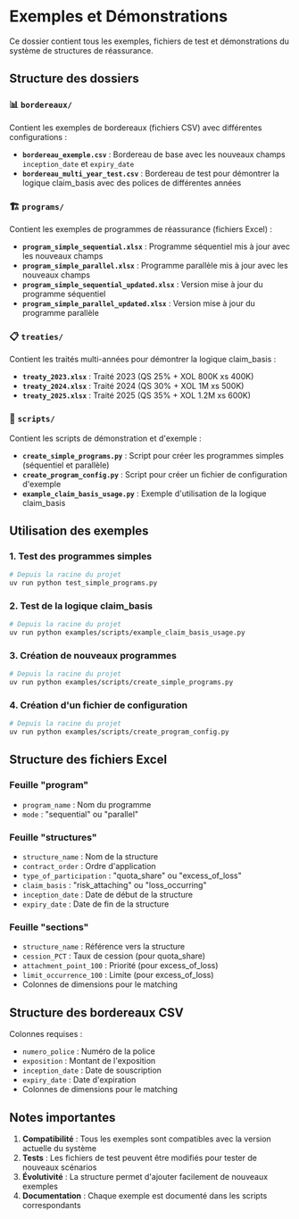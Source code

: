 # Exemples et Démonstrations

Ce dossier contient tous les exemples, fichiers de test et démonstrations du système de structures de réassurance.

## Structure des dossiers

### 📊 `bordereaux/`
Contient les exemples de bordereaux (fichiers CSV) avec différentes configurations :

- **`bordereau_exemple.csv`** : Bordereau de base avec les nouveaux champs `inception_date` et `expiry_date`
- **`bordereau_multi_year_test.csv`** : Bordereau de test pour démontrer la logique claim_basis avec des polices de différentes années

### 🏗️ `programs/`
Contient les exemples de programmes de réassurance (fichiers Excel) :

- **`program_simple_sequential.xlsx`** : Programme séquentiel mis à jour avec les nouveaux champs
- **`program_simple_parallel.xlsx`** : Programme parallèle mis à jour avec les nouveaux champs
- **`program_simple_sequential_updated.xlsx`** : Version mise à jour du programme séquentiel
- **`program_simple_parallel_updated.xlsx`** : Version mise à jour du programme parallèle

### 📋 `treaties/`
Contient les traités multi-années pour démontrer la logique claim_basis :

- **`treaty_2023.xlsx`** : Traité 2023 (QS 25% + XOL 800K xs 400K)
- **`treaty_2024.xlsx`** : Traité 2024 (QS 30% + XOL 1M xs 500K)
- **`treaty_2025.xlsx`** : Traité 2025 (QS 35% + XOL 1.2M xs 600K)

### 🔧 `scripts/`
Contient les scripts de démonstration et d'exemple :

- **`create_simple_programs.py`** : Script pour créer les programmes simples (séquentiel et parallèle)
- **`create_program_config.py`** : Script pour créer un fichier de configuration d'exemple
- **`example_claim_basis_usage.py`** : Exemple d'utilisation de la logique claim_basis

## Utilisation des exemples

### 1. Test des programmes simples
```bash
# Depuis la racine du projet
uv run python test_simple_programs.py
```

### 2. Test de la logique claim_basis
```bash
# Depuis la racine du projet
uv run python examples/scripts/example_claim_basis_usage.py
```

### 3. Création de nouveaux programmes
```bash
# Depuis la racine du projet
uv run python examples/scripts/create_simple_programs.py
```

### 4. Création d'un fichier de configuration
```bash
# Depuis la racine du projet
uv run python examples/scripts/create_program_config.py
```

## Structure des fichiers Excel

### Feuille "program"
- `program_name` : Nom du programme
- `mode` : "sequential" ou "parallel"

### Feuille "structures"
- `structure_name` : Nom de la structure
- `contract_order` : Ordre d'application
- `type_of_participation` : "quota_share" ou "excess_of_loss"
- `claim_basis` : "risk_attaching" ou "loss_occurring"
- `inception_date` : Date de début de la structure
- `expiry_date` : Date de fin de la structure

### Feuille "sections"
- `structure_name` : Référence vers la structure
- `cession_PCT` : Taux de cession (pour quota_share)
- `attachment_point_100` : Priorité (pour excess_of_loss)
- `limit_occurrence_100` : Limite (pour excess_of_loss)
- Colonnes de dimensions pour le matching

## Structure des bordereaux CSV

Colonnes requises :
- `numero_police` : Numéro de la police
- `exposition` : Montant de l'exposition
- `inception_date` : Date de souscription
- `expiry_date` : Date d'expiration
- Colonnes de dimensions pour le matching

## Notes importantes

1. **Compatibilité** : Tous les exemples sont compatibles avec la version actuelle du système
2. **Tests** : Les fichiers de test peuvent être modifiés pour tester de nouveaux scénarios
3. **Évolutivité** : La structure permet d'ajouter facilement de nouveaux exemples
4. **Documentation** : Chaque exemple est documenté dans les scripts correspondants
